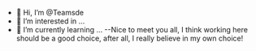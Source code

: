 - 👋 Hi, I’m @Teamsde
- 👀 I’m interested in ...
- 🌱 I’m currently learning ...
--Nice to meet you all, I think working here should be a good choice, after all, I really believe in my own choice!
<!---
Teamsde/Teamsde is a ✨ special ✨ repository because its `README.md` (this file) appears on your GitHub profile.
You can click the Preview link to take a look at your changes.
--->
